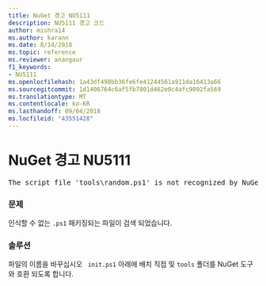 ```yaml
---
title: NuGet 경고 NU5111
description: NU5111 경고 코드
author: mishra14
ms.author: karann
ms.date: 8/14/2018
ms.topic: reference
ms.reviewer: anangaur
f1_keywords:
- NU5111
ms.openlocfilehash: 1a43df498bb36fe6fe41244561a911da16413a66
ms.sourcegitcommit: 1d1406764c6af5fb7801d462e0c4afc9092fa569
ms.translationtype: MT
ms.contentlocale: ko-KR
ms.lasthandoff: 09/04/2018
ms.locfileid: "43551428"
---
```

# <a name="nuget-warning-nu5111"></a>NuGet 경고 NU5111
<pre>The script file 'tools\random.ps1' is not recognized by NuGet and hence will not be executed during installation of this package. Rename it to install.ps1, uninstall.ps1 or init.ps1 and place it directly under 'tools'.</pre>

### <a name="issue"></a>문제

인식할 수 없는 `.ps1` 패키징되는 파일이 검색 되었습니다.


### <a name="solution"></a>솔루션

파일의 이름을 바꾸십시오 ` init.ps1` 아래에 배치 직접 및 `tools` 폴더를 NuGet 도구와 호환 되도록 합니다.

